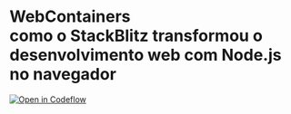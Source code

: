 # WebContainers <br />  como o StackBlitz transformou o desenvolvimento web com Node.js no navegador


[![Open in Codeflow](https://developer.stackblitz.com/img/open_in_codeflow_small.svg)](https://stackblitz.com/~/github.com/ggdaltoso/tdc-2023)
